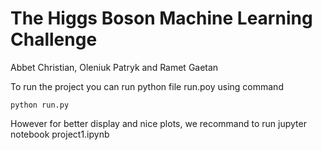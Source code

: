 # The Higgs Boson Machine Learning Challenge

Abbet Christian, Oleniuk Patryk and Ramet Gaetan

To run the project you can run python file run.poy using command
```
python run.py
```

However for better display and nice plots, we recommand to run jupyter notebook project1.ipynb
